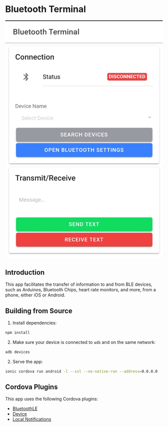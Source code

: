 # Bluetooth Terminal

![](screenshots/screenshot_Android.jpg)

## Introduction

This app facilitates the transfer of information to and from BLE devices, such as Arduinos, Bluetooth Chips, heart rate monitors, and more, from a phone, either iOS or Android.

## Building from Source

1. Install dependencies:

```bash
npm install
```

2. Make sure your device is connected to `adb` and on the same network:
```bash
adb devices
```

2. Serve the app:

```bash
ionic cordova run android -l --ssl --no-native-run --address=0.0.0.0
```

## Cordova Plugins

This app uses the following Cordova plugins:
- [BluetoothLE](https://github.com/randdusing/cordova-plugin-bluetoothle)
- [Device](https://github.com/apache/cordova-plugin-device)
- [Local Notifications](https://github.com/katzer/cordova-plugin-local-notifications)
